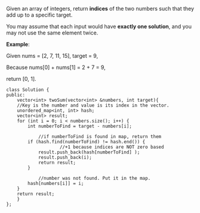 Given an array of integers, return **indices** of the two numbers such that they add up to a specific target.

You may assume that each input would have **exactly one solution**, and you may not use the same element twice.

**Example**:

Given nums = [2, 7, 11, 15], target = 9,

Because nums[0] + nums[1] = 2 + 7 = 9,


return [0, 1].

```
class Solution {
public:
    vector<int> twoSum(vector<int> &numbers, int target){
    //Key is the number and value is its index in the vector.
    unordered_map<int, int> hash;
    vector<int> result;
    for (int i = 0; i < numbers.size(); i++) {
        int numberToFind = target - numbers[i];

            //if numberToFind is found in map, return them
        if (hash.find(numberToFind) != hash.end()) {
                    //+1 because indices are NOT zero based
            result.push_back(hash[numberToFind] );
            result.push_back(i);            
            return result;
        }

            //number was not found. Put it in the map.
        hash[numbers[i]] = i;
    }
    return result;
    }
};
```

